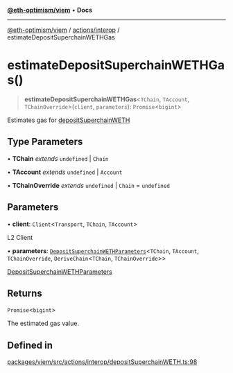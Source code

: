 [**@eth-optimism/viem**](../../../README.md) • **Docs**

***

[@eth-optimism/viem](../../../README.md) / [actions/interop](../README.md) / estimateDepositSuperchainWETHGas

# estimateDepositSuperchainWETHGas()

> **estimateDepositSuperchainWETHGas**\<`TChain`, `TAccount`, `TChainOverride`\>(`client`, `parameters`): `Promise`\<`bigint`\>

Estimates gas for [depositSuperchainWETH](depositSuperchainWETH.md)

## Type Parameters

• **TChain** *extends* `undefined` \| `Chain`

• **TAccount** *extends* `undefined` \| `Account`

• **TChainOverride** *extends* `undefined` \| `Chain` = `undefined`

## Parameters

• **client**: `Client`\<`Transport`, `TChain`, `TAccount`\>

L2 Client

• **parameters**: [`DepositSuperchainWETHParameters`](../type-aliases/DepositSuperchainWETHParameters.md)\<`TChain`, `TAccount`, `TChainOverride`, `DeriveChain`\<`TChain`, `TChainOverride`\>\>

[DepositSuperchainWETHParameters](../type-aliases/DepositSuperchainWETHParameters.md)

## Returns

`Promise`\<`bigint`\>

The estimated gas value.

## Defined in

[packages/viem/src/actions/interop/depositSuperchainWETH.ts:98](https://github.com/ethereum-optimism/ecosystem/blob/ddb96adf4653afc97ea0f64c5d67dd4ec467ac08/packages/viem/src/actions/interop/depositSuperchainWETH.ts#L98)
